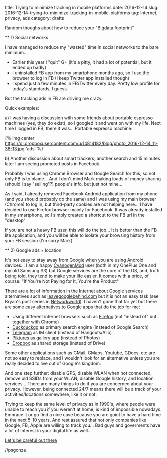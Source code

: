title: Trying to minimize tracking in mobile platforms
date: 2016-12-14
slug: 2016-12-14-trying-to-minimize-tracking-in-mobile-platforms
tag: internet, privacy, ads
category: drafts

Random thoughs about how to reduce your "Bigdata footprint"

** 1) Social networks 

I have managed to reduce my "wasted" time in social networks to the bare minimum... 

- Earlier this year I "quit" G+ (it's a pitty, it had a lot of potential, but it ended up badly)
- I uninstalled FB app from my smartphone months ago, so I use the browser to log in FB (I keep Twitter app installed though)
- I spend just a few minutes in FB/Twitter every day. Pretty low profile for today's standards, I guess. 

But the tracking ads in FB are driving me crazy.

Quick examples: 

  a) I was having a discussion with some friends about portable espresso machines (yes, they do exist), so I googled it and went on with my life. Next time I logged in FB, there it was... Portable espresso machine:

{% img center https://dl.dropboxusercontent.com/u/14814182/blog/photo_2016-12-14_11-38-13.jpg 'ads' %}

  b) Another discussion about smart trackers, another search and 15 minutes later I am seeing promoted posts in Facebook.

Probably I was using Chrome Browser and Google Search for this, so not only FB is to blame... And I don't mind Mark making loads of money sharing (should I say "selling"?) people's info, but just not mine... 

As I said, I already removed Facebook Android application from my phone (and you should probably do the same) and I was using my main browser (Chrome) to log in, but third-party cookies are not helping here... I have decided to use Firefox browser mainly for Facebook. It was already installed in my smartphone, so I simply created a shortcut to the FB url in the "desktop"

If you are not a heavy FB user, this will do the job... It is better than the FB lite application, and you will be able to isolate your browsing history from your FB session (I'm sorry Mark)

** 2) Google ads + location

It's not easy to stay away from Google when you are using Android devices... I am a happy [CyanogenMod](https://www.cyanogenmod.org/blog) user (both in my OnePlus One and my old Samsung S3) but Google services are the core of the OS, and, truth being told, they tend to make your life easier. It comes with a price, of course: "If You're Not Paying for It, You're the Product"

There are a lot of information in the Internet about Google services alternatives such as [leavegooglebehind.com](https://www.leavegooglebehind.com/) but it is not an easy task (see Bryan's post series in [Networkworld](http://www.networkworld.com/article/2940176/opensource-subnet/kicking-google-out-of-my-life-day-1.html)).  I haven't gone that far yet but there are some easy alternatives to Google apps that do the job for me:

- Using different internet browsers such as [Firefox](https://play.google.com/store/apps/details?id=org.mozilla.firefox&hl=en) (not "instead of" but together with Chrome)
- [Duckduckgo](https://duckduckgo.com) as primary search engine (instead of Google Search)
- [Telegram](https://telegram.org/) as IM client (instead of Hangouts/Allo)
- [Piktures](https://play.google.com/store/apps/details?id=com.diune.pictures&hl=en) as gallery app (instead of Photos)
- [Dropbox](https://www.dropbox.com/) as shared storage (instead of Drive)

Some other applications such as GMail, GMaps, Youtube, GDocs, etc are not so easy to replace, and I wouldn't look for an alternative unless you are really decided to live out of Google's kingdom.

And one step further: disable GPS, disable WLAN when not connected, remove old SSIDs from your WLAN, disable Google history, and location services... There are many things to do if you are concerned about your privacy. However, being connected 24/7 means there will be a track of your activities/locations somewhere, like it or not.

Trying to keep the same level of privacy as in 1990's, where people were unable to reach you if you weren't at home, is kind of impossible nowadays. Embrace it or go find a nice cave because you are goint to have a hard time in the next 5-10 years. And rest assured that not only companies like Google, FB, Apple are willing to track you... Bad guys and goverments have a lot of interest in your digital life as well...

[Let's be careful out there](https://www.youtube.com/watch?v=Jmg86CRBBtw)

//psgonza


